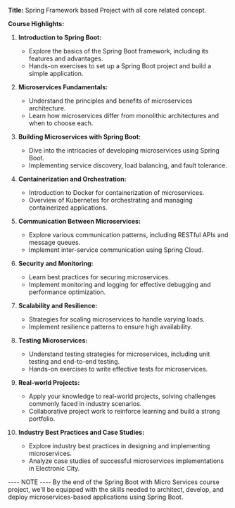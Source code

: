 
**Title:** Spring Framework based Project with all core related concept.


**Course Highlights:**
1. **Introduction to Spring Boot:**
   - Explore the basics of the Spring Boot framework, including its features and advantages.
   - Hands-on exercises to set up a Spring Boot project and build a simple application.

2. **Microservices Fundamentals:**
   - Understand the principles and benefits of microservices architecture.
   - Learn how microservices differ from monolithic architectures and when to choose each.

3. **Building Microservices with Spring Boot:**
   - Dive into the intricacies of developing microservices using Spring Boot.
   - Implementing service discovery, load balancing, and fault tolerance.

4. **Containerization and Orchestration:**
   - Introduction to Docker for containerization of microservices.
   - Overview of Kubernetes for orchestrating and managing containerized applications.

5. **Communication Between Microservices:**
   - Explore various communication patterns, including RESTful APIs and message queues.
   - Implement inter-service communication using Spring Cloud.

6. **Security and Monitoring:**
   - Learn best practices for securing microservices.
   - Implement monitoring and logging for effective debugging and performance optimization.

7. **Scalability and Resilience:**
   - Strategies for scaling microservices to handle varying loads.
   - Implement resilience patterns to ensure high availability.

8. **Testing Microservices:**
   - Understand testing strategies for microservices, including unit testing and end-to-end testing.
   - Hands-on exercises to write effective tests for microservices.

9. **Real-world Projects:**
   - Apply your knowledge to real-world projects, solving challenges commonly faced in industry scenarios.
   - Collaborative project work to reinforce learning and build a strong portfolio.

10. **Industry Best Practices and Case Studies:**
    - Explore industry best practices in designing and implementing microservices.
    - Analyze case studies of successful microservices implementations in Electronic City.


---- NOTE ----
By the end of the Spring Boot with Micro Services course project, we'll be equipped with the skills needed to architect, develop, and deploy microservices-based applications using Spring Boot.
